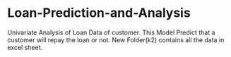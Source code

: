 # Loan-Prediction-and-Analysis
Univariate Analysis of Loan Data of customer.
This Model Predict that a customer will repay the loan or not.
New Folder(k2) contains all the data in excel sheet.
